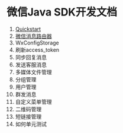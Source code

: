 # 微信Java SDK开发文档

1. [Quickstart](https://github.com/chanjarster/weixin-java-tools/wiki/Quickstart)
1. [微信消息路由器](https://github.com/chanjarster/weixin-java-tools/wiki/微信消息路由器)
2. WxConfigStorage
1. 刷新access_token
1. 同步回复消息
1. 发送客服消息
1. 多媒体文件管理
1. 分组管理
1. 用户管理
1. 群发消息
1. 自定义菜单管理
1. 二维码管理
1. 短链接管理
1. 如何单元测试